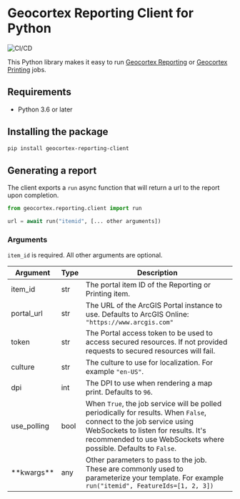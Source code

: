 # Geocortex Reporting Client for Python

![CI/CD](https://github.com/geocortex/geocortex-reporting-client-py/workflows/CI/CD/badge.svg)

This Python library makes it easy to run [Geocortex Reporting](https://www.geocortex.com/products/geocortex-reporting/) or [Geocortex Printing](https://www.geocortex.com/products/geocortex-printing/) jobs.

## Requirements

- Python 3.6 or later

## Installing the package

```bash
pip install geocortex-reporting-client
```

## Generating a report

The client exports a `run` async function that will return a url to the report upon completion.

```py
from geocortex.reporting.client import run

url = await run("itemid", [... other arguments])
```

### Arguments

`item_id` is required. All other arguments are optional.

| Argument       | Type | Description                                                                                                                                                                                                                    |
| -------------- | ---- | ------------------------------------------------------------------------------------------------------------------------------------------------------------------------------------------------------------------------------ |
| item_id        | str  | The portal item ID of the Reporting or Printing item.                                                                                                                                                                          |
| portal_url     | str  | The URL of the ArcGIS Portal instance to use. Defaults to ArcGIS Online: `"https://www.arcgis.com"`                                                                                                                            |
| token          | str  | The Portal access token to be used to access secured resources. If not provided requests to secured resources will fail.                                                                                                       |
| culture        | str  | The culture to use for localization. For example `"en-US"`.                                                                                                                                                                    |
| dpi            | int  | The DPI to use when rendering a map print. Defaults to `96`.                                                                                                                                                                   |
| use_polling    | bool | When `True`, the job service will be polled periodically for results. When `False`, connect to the job service using WebSockets to listen for results. It's recommended to use WebSockets where possible. Defaults to `False`. |
| \*\*kwargs\*\* | any  | Other parameters to pass to the job. These are commonly used to parameterize your template. For example `run("itemid", FeatureIds=[1, 2, 3])`                                                                              |
